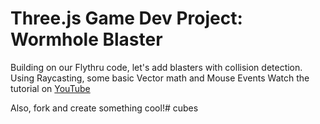# Three.js Game Dev Project: Wormhole Blaster

Building on our Flythru code, let's add blasters with collision detection.
Using Raycasting, some basic Vector math and Mouse Events
Watch the tutorial on [YouTube](https://youtu.be/w_ku0HjutZI)

Also, fork and create something cool!# cubes
